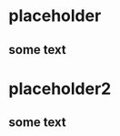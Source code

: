 <!--- gh-md: page-start -->

# placeholder

## some text



<!--- gh-md: page-start -->

# placeholder2

## some text
